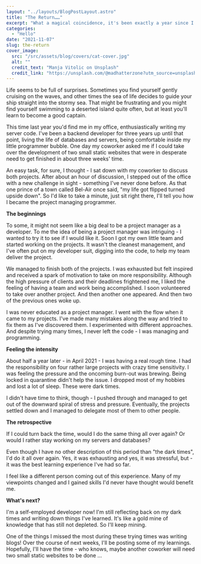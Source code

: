```yaml
---
layout: "../layouts/BlogPostLayout.astro"
title: "The Return……"
excerpt: "What a magical coincidence, it's been exactly a year since I've published a blog post! No, I haven't given up on my blog and I haven't changed careers. Suffice to say, I have had an interesting year, with many ups and downs, but most importantly - lessons learned."
categories:
  - "Hello"
date: "2021-11-07"
slug: the-return
cover_image:
  src: "/src/assets/blog/covers/cat-cover.jpg"
  alt: ""
  credit_text: "Manja Vitolic on Unsplash"
  credit_link: "https://unsplash.com/@madhatterzone?utm_source=unsplash&utm_medium=referral&utm_content=creditCopyText"
---
```


Life seems to be full of surprises. Sometimes you find yourself gently cruising on the waves, and other times the sea of life decides to guide your ship straight into the stormy sea. That might be frustrating and you might find yourself swimming to a deserted island quite often, but at least you'll learn to become a good captain.

This time last year you'd find me in my office, enthusiastically writing my server code. I've been a backend developer for three years up until that point, living the life of databases and servers, being comfortable inside my little programmer bubble. One day my coworker asked me if I could take over the development of two small static websites that were in desperate need to get finished in about three weeks' time.

An easy task, for sure, I thought - I sat down with my coworker to discuss both projects. After about an hour of discussion, I stepped out of the office with a new challenge in sight - something I've never done before. As that one prince of a town called Bel-Air once said, "my life got flipped turned upside down". So I'd like to take a minute, just sit right there, I'll tell you how I became the project managing programmer.

**The beginnings**

To some, it might not seem like a big deal to be a project manager as a developer. To me the idea of being a project manager was intriguing - I wanted to try it to see if I would like it. Soon I got my own little team and started working on the projects. It wasn't the cleanest management, and I've often put on my developer suit, digging into the code, to help my team deliver the project.

We managed to finish both of the projects. I was exhausted but felt inspired and received a spark of motivation to take on more responsibility. Although the high pressure of clients and their deadlines frightened me, I liked the feeling of having a team and work being accomplished. I soon volunteered to take over another project. And then another one appeared. And then two of the previous ones woke up.

I was never educated as a project manager. I went with the flow when it came to my projects. I've made many mistakes along the way and tried to fix them as I've discovered them. I experimented with different approaches. And despite trying many times, I never left the code - I was managing and programming.

**Feeling the intensity**

About half a year later - in April 2021 - I was having a real rough time. I had the responsibility on four rather large projects with crazy time sensitivity. I was feeling the pressure and the oncoming burn-out was brewing. Being locked in quarantine didn't help the issue. I dropped most of my hobbies and lost a lot of sleep. These were dark times.

I didn't have time to think, though - I pushed through and managed to get out of the downward spiral of stress and pressure. Eventually, the projects settled down and I managed to delegate most of them to other people.

**The retrospective**

If I could turn back the time, would I do the same thing all over again? Or would I rather stay working on my servers and databases?

Even though I have no other description of this period than "the dark times", I'd do it all over again. Yes, it was exhausting and yes, it was stressful, but - it was the best learning experience I've had so far.

I feel like a different person coming out of this experience. Many of my viewpoints changed and I gained skills I'd never have thought would benefit me.

**What's next?**

I'm a self-employed developer now! I'm still reflecting back on my dark times and writing down things I've learned. It's like a gold mine of knowledge that has still not depleted. So I'll keep mining.

One of the things I missed the most during these trying times was writing blogs! Over the course of next weeks, I'll be posting some of my learnings. Hopefully, I'll have the time - who knows, maybe another coworker will need two small static websites to be done ...
